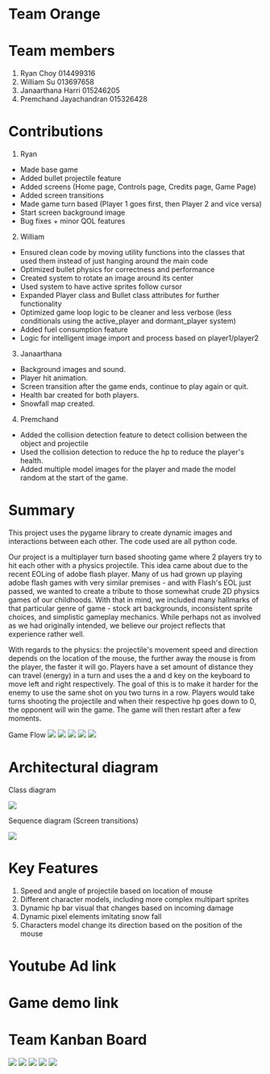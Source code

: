 # Team Orange
# Team members
1. Ryan Choy 014499316
2. William Su 013697658
3. Janaarthana Harri 015246205
4. Premchand Jayachandran 015326428

# Contributions
1. Ryan
 - Made base game
 - Added bullet projectile feature
 - Added screens (Home page, Controls page, Credits page, Game Page)
 - Added screen transitions
 - Made game turn based (Player 1 goes first, then Player 2 and vice versa)
 - Start screen background image
 - Bug fixes + minor QOL features 
2. William
 - Ensured clean code by moving utility functions into the classes that used them instead of just hanging around the main code
 - Optimized bullet physics for correctness and performance
 - Created system to rotate an image around its center
 - Used system to have active sprites follow cursor
 - Expanded Player class and Bullet class attributes for further functionality
 - Optimized game loop logic to be cleaner and less verbose (less conditionals using the active_player and dormant_player system)
 - Added fuel consumption feature
 - Logic for intelligent image import and process based on player1/player2
3. Janaarthana
 - Background images and sound.
 - Player hit animation.
 - Screen transition after the game ends, continue to play again or quit.
 - Health bar created for both players.
 - Snowfall map created.
4. Premchand
 - Added the collision detection feature to detect collision between the object and projectile
 - Used the collision detection to reduce the hp to reduce the player's health.
 - Added multiple model images for the player and made the model random at the start of the game.


# Summary
This project uses the pygame library to create dynamic images and interactions between each other. The code used are all python code.

Our project is a multiplayer turn based shooting game where 2 players try to hit each other with a physics projectile. This idea came about due to the recent EOLing of adobe flash player. Many of us had grown up playing adobe flash games with very similar premises - and with Flash's EOL just passed, we wanted to create a tribute to those somewhat crude 2D physics games of our childhoods. With that in mind, we included many hallmarks of that particular genre of game - stock art backgrounds, inconsistent sprite choices, and simplistic gameplay mechanics. While perhaps not as involved as we had originally intended, we believe our project reflects that experience rather well.

With regards to the physics: the projectile's movement speed and direction depends on the location of the mouse, the further away the mouse is from the player, the faster it will go. Players have a set amount of distance they can travel (energy) in a turn and uses the a and d key on the keyboard to move left and right respectively. The goal of this is to make it harder for the enemy to use the same shot on you two turns in a row. Players would take turns shooting the projectile and when their respective hp goes down to 0, the opponent will win the game. The game will then restart after a few moments.

Game Flow
![](img/game_start_screen.PNG)
![](img/game_screen_1.PNG)
![](img/game_screen_2.PNG)
![](img/collision_screen.PNG)
![](img/victory_screen.PNG)
# Architectural diagram
Class diagram

![](img/class_diagram.png)

Sequence diagram (Screen transitions)

![](img/sd.png)

# Key Features
1. Speed and angle of projectile based on location of mouse
2. Different character models, including more complex multipart sprites
3. Dynamic hp bar visual that changes based on incoming damage
4. Dynamic pixel elements imitating snow fall
5. Characters model change its direction based on the position of the mouse

# Youtube Ad link

# Game demo link

# Team Kanban Board
![](img/kb1.png)
![](img/kb2.png)
![](img/kb3.png)
![](img/kb4.png)
![](img/kb5.png)
